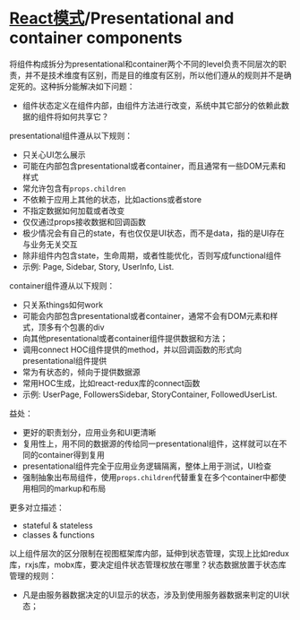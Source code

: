 # [React模式](README.md)/Presentational and container components

将组件构成拆分为presentational和container两个不同的level负责不同层次的职责，并不是技术维度有区别，而是目的维度有区别，所以他们遵从的规则并不是确定死的。这种拆分能解决如下问题：

- 组件状态定义在组件内部，由组件方法进行改变，系统中其它部分的依赖此数据的组件将如何共享它？

presentational组件遵从以下规则：

- 只关心UI怎么展示
- 可能在内部包含presentational或者container，而且通常有一些DOM元素和样式
- 常允许包含有`props.children`
- 不依赖于应用上其他的状态，比如actions或者store
- 不指定数据如何加载或者改变
- 仅仅通过props接收数据和回调函数
- 极少情况会有自己的state，有也仅仅是UI状态，而不是data，指的是UI存在与业务无关交互
- 除非组件内包含state，生命周期，或者性能优化，否则写成functional组件
- 示例: Page, Sidebar, Story, UserInfo, List.

container组件遵从以下规则：

- 只关系things如何work
- 可能会内部包含presentational或者container，通常不会有DOM元素和样式，顶多有个包裹的div
- 向其他presentational或者container组件提供数据和方法；
- 调用connect HOC组件提供的method，并以回调函数的形式向presentational组件提供
- 常为有状态的，倾向于提供数据源
- 常用HOC生成，比如react-redux库的connect函数
- 示例: UserPage, FollowersSidebar, StoryContainer, FollowedUserList.

益处：

- 更好的职责划分，应用业务和UI更清晰
- 复用性上，用不同的数据源的传给同一presentational组件，这样就可以在不同的container得到复用
- presentational组件完全于应用业务逻辑隔离，整体上用于测试，UI检查
- 强制抽象出布局组件，使用`props.children`代替重复在多个container中都使用相同的markup和布局

更多对立描述：

- stateful & stateless
- classes & functions

以上组件层次的区分限制在视图框架库内部，延伸到状态管理，实现上比如redux库，rxjs库，mobx库，要决定组件状态管理权放在哪里？状态数据放置于状态库管理的规则：

- 凡是由服务器数据决定的UI显示的状态，涉及到使用服务器数据来判定的UI状态；
